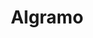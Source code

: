 ---
title: Algramo
url: 'https://www.algramoalmacenes.com/'
categories:
  - a1a4ac88-627d-4bc7-a5b5-d3dcdc10cc43
tags:
  - plastic
countries:
  - cl
description: >-
  Vending machines and mobile refill units for refilling reusable plastic
  bottles with staple goods from shampoo to salad dressing in packaging that is
  designed to be returned, cleaned, and reused.  With over 2,000 bodegas in
  Santiago and plans to expand in the US soon, Algramo, translates to "by the
  gram", also solves the issue of "poverty tax" where small packages can cost as
  much as 50% more than the same product in a larger size.
image: null
blueprint: action

---